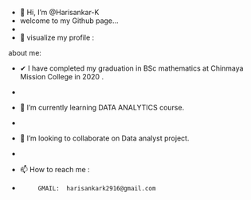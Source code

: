 - 👋 Hi, I’m @Harisankar-K
- welcome to my Github page...
- 
- 👀 visualize my profile :

about me:

- ✔ I have completed my graduation in BSc mathematics at Chinmaya Mission College in 2020 .
- 

- 🌱 I’m currently learning DATA ANALYTICS course.
- 
- 💞️ I’m looking to collaborate on Data analyst project.
- 
- 📫 How to reach me :
-          GMAIL:  harisankark2916@gmail.com

<!---
Harisankar-K/Harisankar-K is a ✨ special ✨ repository because its `README.md` (this file) appears on your GitHub profile.
You can click the Preview link to take a look at your changes.
--->
